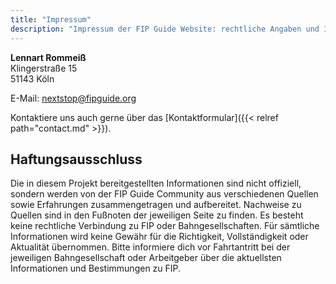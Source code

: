 ```yaml
---
title: "Impressum"
description: "Impressum der FIP Guide Website: rechtliche Angaben und Informationen zum Anbieter."
---
```


**Lennart Rommeiß**\
Klingerstraße 15\
51143 Köln

E-Mail: nextstop@fipguide.org

Kontaktiere uns auch gerne über das [Kontaktformular]({{< relref path="contact.md" >}}).

## Haftungsausschluss

Die in diesem Projekt bereitgestellten Informationen sind nicht offiziell, sondern werden von der FIP Guide Community aus verschiedenen Quellen sowie Erfahrungen zusammengetragen und aufbereitet. Nachweise zu Quellen sind in den Fußnoten der jeweiligen Seite zu finden. Es besteht keine rechtliche Verbindung zu FIP oder Bahngesellschaften. Für sämtliche Informationen wird keine Gewähr für die Richtigkeit, Vollständigkeit oder Aktualität übernommen. Bitte informiere dich vor Fahrtantritt bei der jeweiligen Bahngesellschaft oder Arbeitgeber über die aktuellsten Informationen und Bestimmungen zu FIP.
